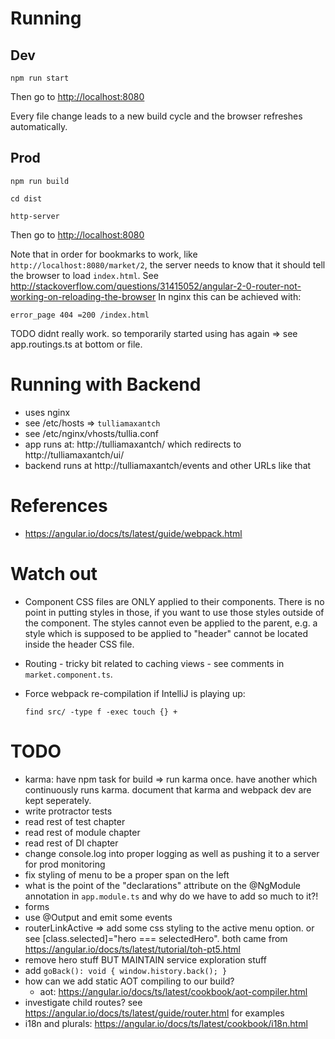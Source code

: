 # Running

## Dev

    npm run start

Then go to [http://localhost:8080](http://localhost:8080)

Every file change leads to a new build cycle and the browser refreshes automatically.

## Prod

    npm run build

    cd dist

    http-server

Then go to [http://localhost:8080](http://localhost:8080)

Note that in order for bookmarks to work, like `http://localhost:8080/market/2`, the server needs to know that 
it should tell the browser to load `index.html`. See http://stackoverflow.com/questions/31415052/angular-2-0-router-not-working-on-reloading-the-browser
In nginx this can be achieved with:

    error_page 404 =200 /index.html

TODO didnt really work. so temporarily started using has again => see app.routings.ts at bottom or file.

# Running with Backend

- uses nginx
- see /etc/hosts => `tulliamaxantch`
- see /etc/nginx/vhosts/tullia.conf
- app runs at: http://tulliamaxantch/ which redirects to http://tulliamaxantch/ui/
- backend runs at http://tulliamaxantch/events and other URLs like that

# References

- https://angular.io/docs/ts/latest/guide/webpack.html

# Watch out

- Component CSS files are ONLY applied to their components. There is no point in putting styles in those, if you want to use those styles outside of the component. The styles cannot even be applied to the parent, e.g. a style which is supposed to be applied to "header" cannot be located inside the header CSS file.
- Routing - tricky bit related to caching views - see comments in `market.component.ts`.
- Force webpack re-compilation if IntelliJ is playing up: 

      find src/ -type f -exec touch {} +

# TODO
- karma: have npm task for build => run karma once. have another which continuously runs karma. document that karma and webpack dev are kept seperately.
- write protractor tests
- read rest of test chapter
- read rest of module chapter
- read rest of DI chapter
- change console.log into proper logging as well as pushing it to a server for prod monitoring
- fix styling of menu to be a proper span on the left
- what is the point of the "declarations" attribute on the @NgModule annotation in `app.module.ts` and why do we have to add so much to it?!
- forms
- use @Output and emit some events
- routerLinkActive => add some css styling to the active menu option. or see [class.selected]="hero === selectedHero". both came from https://angular.io/docs/ts/latest/tutorial/toh-pt5.html
- remove hero stuff BUT MAINTAIN service exploration stuff
- add `goBack(): void { window.history.back(); }`
- how can we add static AOT compiling to our build?
    - aot: https://angular.io/docs/ts/latest/cookbook/aot-compiler.html
- investigate child routes? see https://angular.io/docs/ts/latest/guide/router.html for examples
- i18n and plurals: https://angular.io/docs/ts/latest/cookbook/i18n.html

